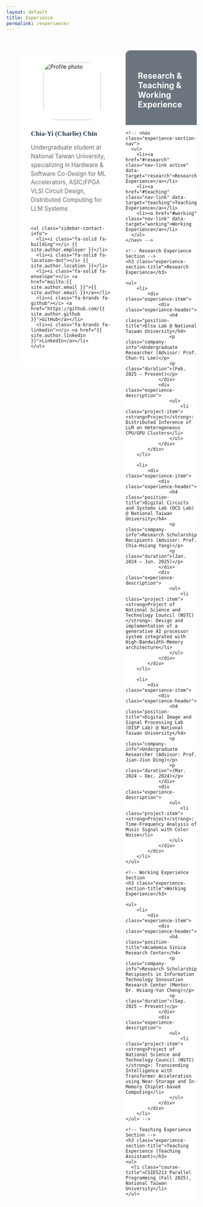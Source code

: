 ```yaml
---
layout: default
title: Experience
permalink: /experience/
---
```


<style>
/* Experience Page Specific Styles */

.experience-container {
  max-width: 1300px;
  margin: 3rem auto 0 auto;
  padding: 0 2rem;
  display: grid;
  grid-template-columns: 280px 1fr;
  /* gap: 3rem; */
}

.experience-sidebar {
  background: white;
  border-radius: 12px;
  padding: 2rem;
  height: fit-content;
  position: sticky;
  top: 120px;
}

.sidebar-profile-pic {
  width: 150px;
  height: 150px;
  border-radius: 20%;
  object-fit: cover;
  display: block;
  margin: 0 auto; /* 水平置中 */
}

.sidebar-profile-name {
  font-size: 1.1rem;
  font-weight: 600;
  margin-bottom: 0.5rem;
  color: #2c3e50;
  font-family: 'Georgia', 'Times New Roman', serif;
}

.sidebar-profile-title {
  color: #666;
  margin-bottom: 2rem;
  font-size: 0.95rem;
  line-height: 1.5;
}

.sidebar-contact-info {
  list-style: none;
  padding: 0;
}

.sidebar-contact-info li {
  margin-bottom: 0.8rem;
  font-size: 0.9rem;
  color: #666;
}

.sidebar-contact-info i {
  width: 20px;
  margin-right: 0.5rem;
  color: #666;
}

.sidebar-contact-info a {
  color: #666;
  text-decoration: none;
}

.sidebar-contact-info a:hover {
  text-decoration: underline;
}

.experience-content {
  background: white;
  border-radius: 12px;
}

.experience-content-header {
  background: #6c757d;
  color: white;
  padding: 1.5rem 2rem;
  border-radius: 12px 12px 0 0;
}

.experience-section-nav {
  background: #f8f9fa;
  padding: 1rem 2rem;
  border-bottom: 1px solid #e9ecef;
}

.experience-section-nav ul {
  list-style: none;
  display: flex;
  gap: 2rem;
  margin: 0;
  padding: 0;
}

.experience-section-nav a {
  text-decoration: none;
  color: #666;
  font-weight: 500;
  padding: 0.5rem 0;
  border-bottom: 2px solid transparent;
  transition: all 0.3s ease;
  cursor: pointer;
}

.experience-section-nav a.active {
  color: #007bff;
  border-bottom-color: #007bff;
}

.experience-section-nav a:hover:not(.active) {
  color: #007bff;
  opacity: 0.7;
}

.experience-section {
  display: none;
  /* padding: 2rem; */
}

.experience-section.active {
  display: block;
}

.experience-section-title {
  font-size: 1.8rem;
  font-weight: 600;
  margin-bottom: 2rem;
  color: #2c3e50;
}

.experience-header {
  margin-bottom: 1rem;
}

.position-title {
  color: #007bff;
  font-weight: 600;
  font-size: 1.2rem;
  margin-bottom: 0.5rem;
}

.company-info {
  color: #666;
  font-style: italic;
  margin-bottom: 0.5rem;
}

.duration {
  color: #28a745;
  font-weight: 500;
  font-size: 0.9rem;
}

.experience-description {
  color: #555;
  line-height: 1.6;
}

ul {
    padding-left: 20px; /* 保持縮排 */
    margin: 0; /* 拿掉不必要的上下外距 */
}

.experience-description ul {
  margin-left: 1.5rem;
  margin-top: 0.5rem;
}

.experience-description li {
  margin-bottom: 0.5rem;
}

/* Teaching Experience specific styles */
.course-title {
  color: #000102fb;
  font-weight: 600;
  font-size: 1.1rem;
  margin-bottom: 0.3rem;
}

.course-code {
  color: #28a745;
  font-weight: 500;
  font-size: 0.9rem;
  margin-bottom: 0.3rem;
}

.semester {
  color: #6c757d;
  font-size: 0.9rem;
  margin-bottom: 0.5rem;
}

.responsibilities {
  margin-top: 0.5rem;
}

/* Responsive Design */
@media (max-width: 768px) {
  .experience-container {
    grid-template-columns: 1fr;
    gap: 2rem;
  }

  .experience-sidebar {
    position: static;
  }

  .hero-title {
    font-size: 2rem;
  }

  .experience-section-nav ul {
    flex-direction: column;
    gap: 0.5rem;
  }
}
</style>

<!-- Main Container -->
<div class="experience-container">
  <!-- Sidebar -->
  <aside class="experience-sidebar">
    <img src="{{ site.baseurl }}/assets/img/profile.png" alt="Profile photo" class="sidebar-profile-pic">
    <h3 class="sidebar-profile-name">Chia-Yi (Charlie) Chin</h3>
    <p class="sidebar-profile-title">Undergraduate student at National Taiwan University, specializing in Hardware & Software Co-Design for ML Accelerators, ASIC/FPGA VLSI Circuit Design, Distributed Computing for LLM Systems</p>
    
    <ul class="sidebar-contact-info">
      <li><i class="fa-solid fa-building"></i> {{ site.author.employer }}</li>
      <li><i class="fa-solid fa-location-dot"></i> {{ site.author.location }}</li>
      <li><i class="fa-solid fa-envelope"></i> <a href="mailto:{{ site.author.email }}">{{ site.author.email }}</a></li>
      <li><i class="fa-brands fa-github"></i> <a href="https://github.com/{{ site.author.github }}">GitHub</a></li>
      <li><i class="fa-brands fa-linkedin"></i> <a href="{{ site.author.linkedin }}">LinkedIn</a></li>
    </ul>
  </aside>

  <!-- Main Content -->
  <main class="experience-content">
    <div class="experience-content-header">
      <h2><i class="fa-solid fa-briefcase"></i> Research & Teaching & Working Experience</h2>
    </div>

    <!-- <nav class="experience-section-nav">
      <ul>
        <li><a href="#research" class="nav-link active" data-target="research">Research Experience</a></li>
        <li><a href="#teaching" class="nav-link" data-target="teaching">Teaching Experience</a></li>
        <li><a href="#working" class="nav-link" data-target="working">Working Experience</a></li>
      </ul>
    </nav> -->

    <!-- Research Experience Section -->
    <h3 class="experience-section-title">Research Experience</h3>

    <ul>
        <li>
            <div class="experience-item">
                <div class="experience-header">
                    <h4 class="position-title">Elsa Lab @ National Taiwan University</h4>
                    <p class="company-info">Undergraduate Researcher (Advisor: Prof. Chun-Yi Lee)</p>
                    <p class="duration">(Feb. 2025 – Present)</p>
                </div>
                <div class="experience-description">
                    <ul>
                        <li class="project-item"><strong>Project</strong>: Distributed Inference of LLM on Heterogeneous CPU/GPU Clusters</li>
                    </ul>
                </div>
            </div>
        </li>

        <li>
            <div class="experience-item">
                <div class="experience-header">
                    <h4 class="position-title">Digital Circuits and Systems Lab (DCS Lab) @ National Taiwan University</h4>
                    <p class="company-info">Research Scholarship Recipients (Advisor: Prof. Chia-Hsiang Yang)</p>
                    <p class="duration">(Jan. 2024 – Jun. 2025)</p>
                </div>
                <div class="experience-description">
                    <ul>
                        <li class="project-item"><strong>Project of National Science and Technology Council (NSTC)</strong>: Design and implementation of a generative AI processor system integrated with High-Bandwidth-Memory architecture</li>
                    </ul>
                </div>
            </div>
        </li>

        <li>
            <div class="experience-item">
                <div class="experience-header">
                    <h4 class="position-title">Digital Image and Signal Processing Lab (DISP Lab) @ National Taiwan University</h4>
                    <p class="company-info">Undergraduate Researcher (Advisor: Prof. Jian-Jiun Ding)</p>
                    <p class="duration">(Mar. 2024 – Dec. 2024)</p>
                </div>
                <div class="experience-description">
                    <ul>
                        <li class="project-item"><strong>Project</strong>: Time-Frequency Analysis of Music Signal with Color Noise</li>
                    </ul>
                </div>
            </div>
        </li>
    </ul>

    <!-- Working Experience Section
    <h3 class="experience-section-title">Working Experience</h3>

    <ul>
        <li>
            <div class="experience-item">
                <div class="experience-header">
                    <h4 class="position-title">Academia Sinica Research Center</h4>
                    <p class="company-info">Research Scholarship Recipients in Information Technology Innovation Research Center (Mentor: Dr. Hsiang-Yun Cheng)</p>
                    <p class="duration">(Sep. 2025 – Present)</p>
                </div>
                <div class="experience-description">
                    <ul>
                        <li class="project-item"><strong>Project of National Science and Technology Council (NSTC)</strong>: Transcending Intelligence with Transformer Acceleration using Near-Storage and In-Memory Chiplet-based Computing</li>
                    </ul>
                </div>
            </div>
        </li>
    </ul> -->

    <!-- Teaching Experience Section -->
    <h3 class="experience-section-title">Teaching Experience (Teaching Assistant)</h3>
    <ul>
      <li class="course-title">CSIE5213 Parallel Programming (Fall 2025), National Taiwan University</li>
    </ul>

  </main>
</div>

<script>
document.addEventListener('DOMContentLoaded', function() {
  const navLinks = document.querySelectorAll('.nav-link');
  const sections = document.querySelectorAll('.experience-section');
  
  navLinks.forEach(link => {
    link.addEventListener('click', function(e) {
      e.preventDefault();
      
      // Remove active class from all links and sections
      navLinks.forEach(l => l.classList.remove('active'));
      sections.forEach(s => s.classList.remove('active'));
      
      // Add active class to clicked link
      this.classList.add('active');
      
      // Show corresponding section
      const targetId = this.getAttribute('data-target');
      const targetSection = document.getElementById(targetId);
      if (targetSection) {
        targetSection.classList.add('active');
      }
      
      console.log('Switched to:', targetId);
    });
  });
});
</script>